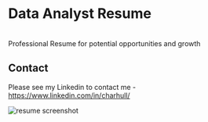 # Data Analyst Resume
<br>Professional Resume for potential opportunities and growth 

## Contact
Please see my Linkedin to contact me - https://www.linkedin.com/in/charhull/

![resume screenshot](https://github.com/hullchar/DataAnalystResume/assets/85037684/2d6aa498-330d-4102-b415-50f3dc37ac8b)
